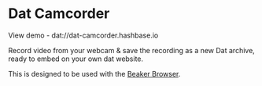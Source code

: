 Dat Camcorder
=============

View demo - dat://dat-camcorder.hashbase.io

Record video from your webcam & save the recording as a new Dat archive, ready to embed on your own dat website.

This is designed to be used with the [Beaker Browser](https://beakerbrowser.com/).
